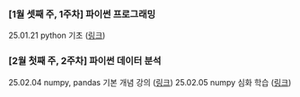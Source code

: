 ### [1월 셋째 주, 1주차] 파이썬 프로그래밍
25.01.21 python 기초 ([링크](./Folder/Jan/2025-01-21.md))


### [2월 첫째 주, 2주차] 파이썬 데이터 분석 
25.02.04 numpy, pandas 기본 개념 강의 ([링크](./Folder/Feb/2025-02-04.md))
25.02.05 numpy 심화 학습 ([링크](./Folder/Feb/2025-02-05.md))